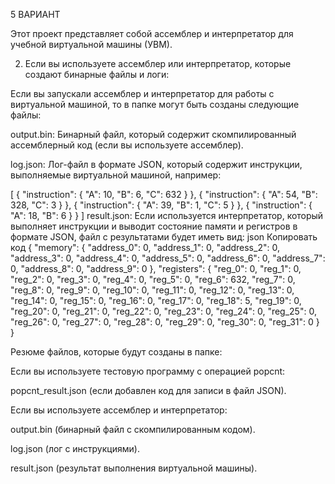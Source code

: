 5 ВАРИАНТ

Этот проект представляет собой ассемблер и интерпретатор для учебной виртуальной машины (УВМ).

2. Если вы используете ассемблер или интерпретатор, которые создают бинарные файлы и логи:

Если вы запускали ассемблер и интерпретатор для работы с виртуальной машиной, то в папке могут быть созданы следующие файлы:


output.bin: Бинарный файл, который содержит скомпилированный ассемблерный код (если вы используете ассемблер).


log.json: Лог-файл в формате JSON, который содержит инструкции, выполняемые виртуальной машиной, например:

[
    {
        "instruction": {
            "A": 10,
            "B": 6,
            "C": 632
        }
    },
    {
        "instruction": {
            "A": 54,
            "B": 328,
            "C": 3
        }
    },
    {
        "instruction": {
            "A": 39,
            "B": 1,
            "C": 5
        }
    },
    {
        "instruction": {
            "A": 18,
            "B": 6
        }
    }
]
result.json: Если используется интерпретатор, который выполняет инструкции и выводит состояние памяти и регистров в формате JSON, файл с результатами будет иметь вид:
json
Копировать код
{
    "memory": {
        "address_0": 0,
        "address_1": 0,
        "address_2": 0,
        "address_3": 0,
        "address_4": 0,
        "address_5": 0,
        "address_6": 0,
        "address_7": 0,
        "address_8": 0,
        "address_9": 0
    },
    "registers": {
        "reg_0": 0,
        "reg_1": 0,
        "reg_2": 0,
        "reg_3": 0,
        "reg_4": 0,
        "reg_5": 0,
        "reg_6": 632,
        "reg_7": 0,
        "reg_8": 0,
        "reg_9": 0,
        "reg_10": 0,
        "reg_11": 0,
        "reg_12": 0,
        "reg_13": 0,
        "reg_14": 0,
        "reg_15": 0,
        "reg_16": 0,
        "reg_17": 0,
        "reg_18": 5,
        "reg_19": 0,
        "reg_20": 0,
        "reg_21": 0,
        "reg_22": 0,
        "reg_23": 0,
        "reg_24": 0,
        "reg_25": 0,
        "reg_26": 0,
        "reg_27": 0,
        "reg_28": 0,
        "reg_29": 0,
        "reg_30": 0,
        "reg_31": 0
    }
}

Резюме файлов, которые будут созданы в папке:

Если вы используете тестовую программу с операцией popcnt:


popcnt_result.json (если добавлен код для записи в файл JSON).

Если вы используете ассемблер и интерпретатор:


output.bin (бинарный файл с скомпилированным кодом).

log.json (лог с инструкциями).

result.json (результат выполнения виртуальной машины).
